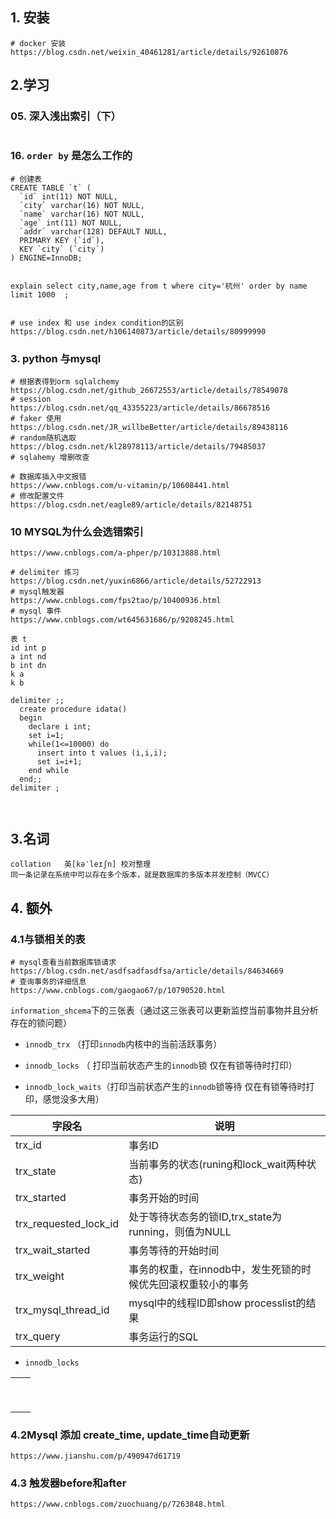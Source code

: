 ## 1. 安装

```shell
# docker 安装
https://blog.csdn.net/weixin_40461281/article/details/92610876
```

## 2.学习

### 05.  深入浅出索引（下）

```shell

```

### 16. `order by` 是怎么工作的

```shell
# 创建表
CREATE TABLE `t` (
  `id` int(11) NOT NULL,
  `city` varchar(16) NOT NULL,
  `name` varchar(16) NOT NULL,
  `age` int(11) NOT NULL,
  `addr` varchar(128) DEFAULT NULL,
  PRIMARY KEY (`id`),
  KEY `city` (`city`)
) ENGINE=InnoDB;


explain select city,name,age from t where city='杭州' order by name limit 1000  ;


# use index 和 use index condition的区别
https://blog.csdn.net/h106140873/article/details/80999990
```

### 3. python 与mysql

```shell
# 根据表得到orm sqlalchemy
https://blog.csdn.net/github_26672553/article/details/78549078
# session
https://blog.csdn.net/qq_43355223/article/details/86678516
# faker 使用 
https://blog.csdn.net/JR_willbeBetter/article/details/89438116
# random随机选取
https://blog.csdn.net/kl28978113/article/details/79485037
# sqlahemy 增删改查

# 数据库插入中文报错
https://www.cnblogs.com/u-vitamin/p/10608441.html
# 修改配置文件
https://blog.csdn.net/eagle89/article/details/82148751
```

### 10 MYSQL为什么会选错索引

```shell
https://www.cnblogs.com/a-phper/p/10313888.html

# delimiter 练习
https://blog.csdn.net/yuxin6866/article/details/52722913
# mysql触发器
https://www.cnblogs.com/fps2tao/p/10400936.html
# mysql 事件
https://www.cnblogs.com/wt645631686/p/9208245.html

表 t
id int p
a int nd
b int dn
k a
k b

delimiter ;;
  create procedure idata()
  begin
    declare i int;
    set i=1;
    while(1<=10000) do
      insert into t values (i,i,i);
      set i=i+1;
    end while
  end;;
delimiter ;



```



## 3.名词

```shell
collation	英[kəˈleɪʃn] 校对整理
同一条记录在系统中可以存在多个版本，就是数据库的多版本并发控制（MVCC）
```

## 4. 额外



### 4.1与锁相关的表

```shell
# mysql查看当前数据库锁请求
https://blog.csdn.net/asdfsadfasdfsa/article/details/84634669
# 查询事务的详细信息
https://www.cnblogs.com/gaogao67/p/10790520.html
```

`information_shcema`下的三张表（通过这三张表可以更新监控当前事物并且分析存在的锁问题）

- `innodb_trx` （打印`innodb`内核中的当前活跃事务）
-  `innodb_locks` （ 打印当前状态产生的`innodb`锁 仅在有锁等待时打印）

- `innodb_lock_waits`（打印当前状态产生的`innodb`锁等待 仅在有锁等待时打印，感觉没多大用）



| 字段名                | 说明                                                         |
| --------------------- | ------------------------------------------------------------ |
| trx_id                | 事务ID                                                       |
| trx_state             | 当前事务的状态(runing和lock_wait两种状态)                    |
| trx_started           | 事务开始的时间                                               |
| trx_requested_lock_id | 处于等待状态务的锁ID,trx_state为running，则值为NULL          |
| trx_wait_started      | 事务等待的开始时间                                           |
| trx_weight            | 事务的权重，在innodb中，发生死锁的时候优先回滚权重较小的事务 |
| trx_mysql_thread_id   | mysql中的线程ID即show processlist的结果                      |
| trx_query             | 事务运行的SQL                                                |

- `innodb_locks` 

|      |      |
| ---- | ---- |
|      |      |
|      |      |
|      |      |
|      |      |
|      |      |
|      |      |
|      |      |
|      |      |
|      |      |

### 4.2Mysql 添加 create_time, update_time自动更新

```shell
https://www.jianshu.com/p/490947d61719
```

### 4.3 触发器before和after

```shell
https://www.cnblogs.com/zuochuang/p/7263848.html
```

